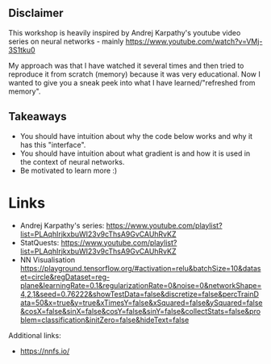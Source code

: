 ## Disclaimer

This workshop is heavily inspired by Andrej Karpathy's youtube video series on neural networks - mainly https://www.youtube.com/watch?v=VMj-3S1tku0

My approach was that I have watched it several times and then tried to reproduce it from scratch (memory) because it was very educational. Now I wanted to give you a sneak peek into what I have learned/"refreshed from memory".

## Takeaways
   * You should have intuition about why the code below works and why it has this "interface".
   * You should have intuition about what gradient is and how it is used in the context of neural networks.
   * Be motivated to learn more :)

# Links

* Andrej Karpathy's  series: https://www.youtube.com/playlist?list=PLAqhIrjkxbuWI23v9cThsA9GvCAUhRvKZ
* StatQuests: https://www.youtube.com/playlist?list=PLAqhIrjkxbuWI23v9cThsA9GvCAUhRvKZ
* NN Visualisation https://playground.tensorflow.org/#activation=relu&batchSize=10&dataset=circle&regDataset=reg-plane&learningRate=0.1&regularizationRate=0&noise=0&networkShape=4,2,1&seed=0.76222&showTestData=false&discretize=false&percTrainData=50&x=true&y=true&xTimesY=false&xSquared=false&ySquared=false&cosX=false&sinX=false&cosY=false&sinY=false&collectStats=false&problem=classification&initZero=false&hideText=false

Additional links:
* https://nnfs.io/